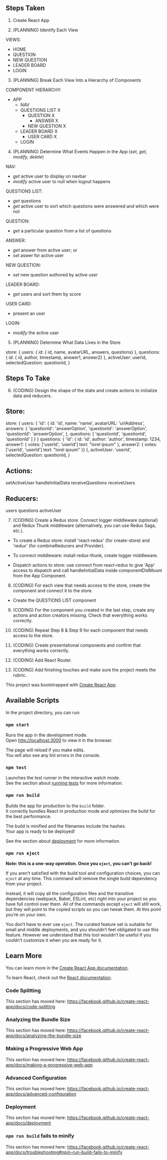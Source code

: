 ## Steps Taken

1. Create React App

2. (PLANNING) Identify Each View

VIEWS:

- HOME
- QUESTION
- NEW QUESTION
- LEADER BOARD
- LOGIN

3. (PLANNING) Break Each View Into a Hierarchy of Components

COMPONENT HIERARCHY:

- APP
  - NAV
  - QUESTIONS LIST X
    - QUESTION X
      - ANSWER X
    - NEW QUESTION X
  - LEADER BOARD X
    - USER CARD X
  - LOGIN

4. (PLANNING) Determine What Events Happen in the App (_set, get, modify, delete_)

NAV:

- _get_ active user to display on navbar
- _modify_ active user to null when logout happens

QUESTIONS LIST:

- _get_ questions
- _get_ active user to sort which questions were answered and which were not

QUESTION:

- _get_ a particular question from a list of questions

ANSWER:

- _get_ answer from active user; or
- _set_ aswer for active user

NEW QUESTION:

- _set_ new question authored by active user

LEADER BOARD:

- _get_ users and sort them by score

USER CARD:

- present an user

LOGIN:

- _modify_ the active user

5. (PLANNING) Determine What Data Lives in the Store

store: {
users: {
id: { id, name, avatarURL, answers, questions}
},
questions: {
id: { id, author, timestamp, answer1, answer2}
},
activeUser: userId,
selectedQuestion: questionId,
}

## Steps To Take

6. (CODING) Design the shape of the state and create actions to initialize data and reducers.

## Store:

store: {
users: {
'id': {
id: 'id',
name: 'name',
avatarURL: 'urlAddress',
answers: {
'questionId': 'answerOption',
'questionId': 'answerOption',
'questionId': 'answerOption',
},
questions: [
'questionId', 'questionId', 'questionId'
]
}
}
questions: {
'id': {
id: 'id',
author: 'author',
timestamp: 1234,
answer1: {
votes: ['userId', 'userId']
text: "lorel ipsum"
},
answer2: {
votes: ['userId', 'userId']
text: "lorel ipsum"
}}
},
activeUser: 'userId',
selectedQuestion: questionId,
}

## Actions:

setActiveUser
handleInitialData
receiveQuestions
receiveUsers

## Reducers:

users
questions
activeUser

7. (CODING) Create a Redux store. Connect logger middleware (optional) and Redux Thunk middleware (alternatively, you can use Redux Saga, etc.).

- To create a Redux store: install 'react-redux' (for create-store) and 'redux' (for combineReducers and Provider).

- To connect middleware: install redux-thunk, create logger middleware.

- Dispatch actions to store: use connect from react-redux to give 'App' access to dispatch and call handleInitialData inside componentDidMount from the App Component.

8. (CODING) For each view that needs access to the store, create the component and connect it to the store.

- Create the QUESTIONS LIST component

9. (CODING) For the component you created in the last step, create any actions and action creators missing. Check that everything works correctly.

10. (CODING) Repeat Step 8 & Step 9 for each component that needs access to the store.

11. (CODING) Create presentational components and confirm that everything works correctly.

12. (CODING) Add React Router.

13. (CODING) Add finishing touches and make sure the project meets the rubric.

This project was bootstrapped with [Create React App](https://github.com/facebook/create-react-app).

## Available Scripts

In the project directory, you can run:

### `npm start`

Runs the app in the development mode.<br />
Open [http://localhost:3000](http://localhost:3000) to view it in the browser.

The page will reload if you make edits.<br />
You will also see any lint errors in the console.

### `npm test`

Launches the test runner in the interactive watch mode.<br />
See the section about [running tests](https://facebook.github.io/create-react-app/docs/running-tests) for more information.

### `npm run build`

Builds the app for production to the `build` folder.<br />
It correctly bundles React in production mode and optimizes the build for the best performance.

The build is minified and the filenames include the hashes.<br />
Your app is ready to be deployed!

See the section about [deployment](https://facebook.github.io/create-react-app/docs/deployment) for more information.

### `npm run eject`

**Note: this is a one-way operation. Once you `eject`, you can’t go back!**

If you aren’t satisfied with the build tool and configuration choices, you can `eject` at any time. This command will remove the single build dependency from your project.

Instead, it will copy all the configuration files and the transitive dependencies (webpack, Babel, ESLint, etc) right into your project so you have full control over them. All of the commands except `eject` will still work, but they will point to the copied scripts so you can tweak them. At this point you’re on your own.

You don’t have to ever use `eject`. The curated feature set is suitable for small and middle deployments, and you shouldn’t feel obligated to use this feature. However we understand that this tool wouldn’t be useful if you couldn’t customize it when you are ready for it.

## Learn More

You can learn more in the [Create React App documentation](https://facebook.github.io/create-react-app/docs/getting-started).

To learn React, check out the [React documentation](https://reactjs.org/).

### Code Splitting

This section has moved here: https://facebook.github.io/create-react-app/docs/code-splitting

### Analyzing the Bundle Size

This section has moved here: https://facebook.github.io/create-react-app/docs/analyzing-the-bundle-size

### Making a Progressive Web App

This section has moved here: https://facebook.github.io/create-react-app/docs/making-a-progressive-web-app

### Advanced Configuration

This section has moved here: https://facebook.github.io/create-react-app/docs/advanced-configuration

### Deployment

This section has moved here: https://facebook.github.io/create-react-app/docs/deployment

### `npm run build` fails to minify

This section has moved here: https://facebook.github.io/create-react-app/docs/troubleshooting#npm-run-build-fails-to-minify
